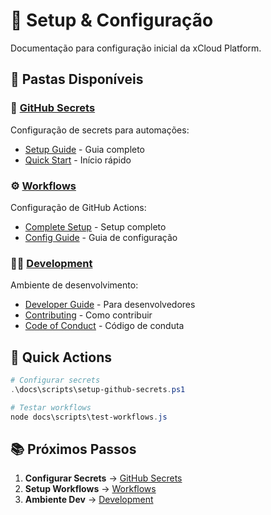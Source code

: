 # 🔧 Setup & Configuração

Documentação para configuração inicial da xCloud Platform.

## 📁 **Pastas Disponíveis**

### **🔐 [GitHub Secrets](github-secrets/readme.md)**
Configuração de secrets para automações:
- [Setup Guide](github-secrets/configuracao-github-secrets.md) - Guia completo
- [Quick Start](github-secrets/inicio-rapido-secrets.md) - Início rápido

### **⚙️ [Workflows](workflows/readme.md)**
Configuração de GitHub Actions:
- [Complete Setup](workflows/setup-completo-actions.md) - Setup completo
- [Config Guide](workflows/guia-configuracao-actions.md) - Guia de configuração

### **👨‍💻 [Development](development/readme.md)**
Ambiente de desenvolvimento:
- [Developer Guide](development/guia-do-desenvolvedor.md) - Para desenvolvedores
- [Contributing](development/como-contribuir.md) - Como contribuir
- [Code of Conduct](development/codigo-de-conduta.md) - Código de conduta

## 🚀 **Quick Actions**

```powershell
# Configurar secrets
.\docs\scripts\setup-github-secrets.ps1

# Testar workflows
node docs\scripts\test-workflows.js
```

## 📚 **Próximos Passos**

1. **Configurar Secrets** → [GitHub Secrets](github-secrets/)
2. **Setup Workflows** → [Workflows](workflows/)  
3. **Ambiente Dev** → [Development](development/)

